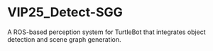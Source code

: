 # VIP25_Detect-SGG
A ROS-based perception system for TurtleBot that integrates object detection and scene graph generation.

